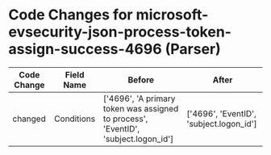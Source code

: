 # Code Changes for microsoft-evsecurity-json-process-token-assign-success-4696 (Parser)

| Code Change | Field Name | Before | After |
|-------------|------------|--------|-------|
| changed | Conditions | ['4696', 'A primary token was assigned to process', 'EventID', 'subject.logon_id'] | ['4696', 'EventID', 'subject.logon_id'] |